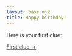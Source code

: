 ```yaml
---
layout: base.njk
title: Happy birthday!
---
```


Here is your first clue:


<div class="page-navigation">

  [](/)

  [First clue →](/1)

</div>
